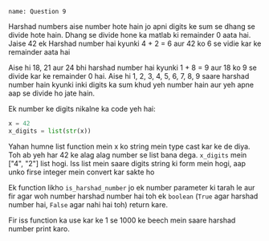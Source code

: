 ```ngMeta
name: Question 9

```

Harshad numbers aise number hote hain jo apni digits ke sum se dhang se divide hote hain. Dhang se divide hone ka matlab ki remainder 0 aata hai. Jaise 42 ek Harshad number hai kyunki 4 + 2 = 6 aur 42 ko 6 se vidie kar ke remainder aata hai

Aise hi 18, 21 aur 24 bhi harshad number hai kyunki 1 + 8 = 9 aur 18 ko 9 se divide kar ke remainder 0 hai. Aise hi 1, 2, 3, 4, 5, 6, 7, 8, 9 saare harshad number hain kyunki inki digits ka sum khud yeh number hain aur yeh apne aap se divide ho jate hain.

Ek number ke digits nikalne ka code yeh hai:

```python
x = 42
x_digits = list(str(x))
```

Yahan humne list function mein x ko string mein type cast kar ke de diya. Toh ab yeh har 42 ke alag alag number se list bana dega. `x_digits` mein ["4", "2"] list hogi. Iss list mein saare digits string ki form mein hogi, aap unko firse integer mein convert kar sakte ho


Ek function likho `is_harshad_number` jo ek number parameter ki tarah le aur fir agar woh number harshad number hai toh ek `boolean` (`True` agar harshad number hai, `False` agar nahi hai toh) return kare.

Fir iss function ka use kar ke 1 se 1000 ke beech mein saare harshad number print karo.

